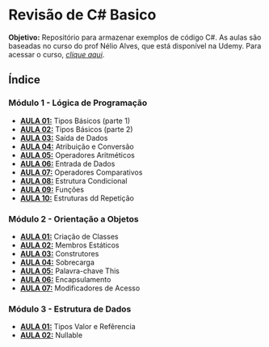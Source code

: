 # Revisão de C# Basico

**Objetivo:** Repositório para armazenar exemplos de código C#. As aulas são baseadas no curso do prof Nélio Alves, que está disponível na Udemy. Para acessar o curso, [*clique aqui*](https://www.udemy.com/course/programacao-orientada-a-objetos-csharp).

## Índice

### Módulo 1 - Lógica de Programação

- [**AULA 01:**](https://github.com/fergo8/RevisaoCsharpBasico/blob/main/RevisaoCsharpBasico/ModuloUm/Aulas/AulaUm.TiposBasicos.cs) Tipos Básicos (parte 1)
- [**AULA 02:**](https://github.com/fergo8/RevisaoCsharpBasico/blob/main/RevisaoCsharpBasico/ModuloUm/Aulas/AulaDois.TiposBasicos.cs) Tipos Básicos (parte 2)
- [**AULA 03:**](https://github.com/fergo8/RevisaoCsharpBasico/blob/main/RevisaoCsharpBasico/ModuloUm/Aulas/AulaTres.SaidaDeDados.cs) Saída de Dados
- [**AULA 04:**](https://github.com/fergo8/RevisaoCsharpBasico/blob/main/RevisaoCsharpBasico/ModuloUm/Aulas/AulaQuatro.AtribuicaoConversao.cs) Atribuição e Conversão
- [**AULA 05:**](https://github.com/fergo8/RevisaoCsharpBasico/blob/main/RevisaoCsharpBasico/ModuloUm/Aulas/AulaCinco.OperadoresAritmeticos.cs) Operadores Aritméticos
- [**AULA 06:**](https://github.com/fergo8/RevisaoCsharpBasico/blob/main/RevisaoCsharpBasico/ModuloUm/Aulas/AulaSeis.EntradaDeDados.cs) Entrada de Dados
- [**AULA 07:**](https://github.com/fergo8/RevisaoCsharpBasico/blob/main/RevisaoCsharpBasico/ModuloUm/Aulas/AulaSete.OperadoresComparativos.cs) Operadores Comparativos
- [**AULA 08:**](https://github.com/fergo8/RevisaoCsharpBasico/blob/main/RevisaoCsharpBasico/ModuloUm/Aulas/AulaOito.EstruturaCondicional.cs) Estrutura Condicional
- [**AULA 09:**](https://github.com/fergo8/RevisaoCsharpBasico/blob/main/RevisaoCsharpBasico/ModuloUm/Aulas/AulaNove.Funcoes.cs) Funções
- [**AULA 10:**](https://github.com/fergo8/RevisaoCsharpBasico/blob/main/RevisaoCsharpBasico/ModuloUm/Aulas/AulaDez.EstruturasDeRepeticao.cs) Estruturas dd Repetição

### Módulo 2 - Orientação a Objetos

- [**AULA 01:**](https://github.com/fergo8/RevisaoCsharpBasico/blob/main/RevisaoCsharpBasico/ModuloDois/Aulas/AulaUm.CriacaoDeClasses.cs) Criação de Classes
- [**AULA 02:**](https://github.com/fergo8/RevisaoCsharpBasico/blob/main/RevisaoCsharpBasico/ModuloDois/Aulas/AulaDois.MembrosEstaticos.cs) Membros Estáticos
- [**AULA 03:**](https://github.com/fergo8/RevisaoCsharpBasico/blob/main/RevisaoCsharpBasico/ModuloDois/Aulas/AulaTres.Construtores.cs) Construtores
- [**AULA 04:**](https://github.com/fergo8/RevisaoCsharpBasico/blob/main/RevisaoCsharpBasico/ModuloDois/Aulas/AulaQuatro.Sobrecarga.cs) Sobrecarga
- [**AULA 05:**](https://github.com/fergo8/RevisaoCsharpBasico/blob/main/RevisaoCsharpBasico/ModuloDois/Aulas/AulaCinco.PalavraChaveThis.cs) Palavra-chave This
- [**AULA 06:**](https://github.com/fergo8/RevisaoCsharpBasico/blob/main/RevisaoCsharpBasico/ModuloDois/Aulas/AulaSeis.Encapsulamento.cs) Encapsulamento
- [**AULA 07:**](https://github.com/fergo8/RevisaoCsharpBasico/blob/main/RevisaoCsharpBasico/ModuloDois/Aulas/AulaSete.ModificadoresDeAcesso.cs) Modificadores de Acesso

### Módulo 3 - Estrutura de Dados

- [**AULA 01:**](https://github.com/fergo8/RevisaoCsharpBasico/blob/main/RevisaoCsharpBasico/ModuloTres/Aulas/AulaUm.TipoValorTipoReferencia.cs) Tipos Valor e Refêrencia
- [**AULA 02:**](https://github.com/fergo8/RevisaoCsharpBasico/blob/main/RevisaoCsharpBasico/ModuloTres/Aulas/AulaDois.Nullable.cs) Nullable
